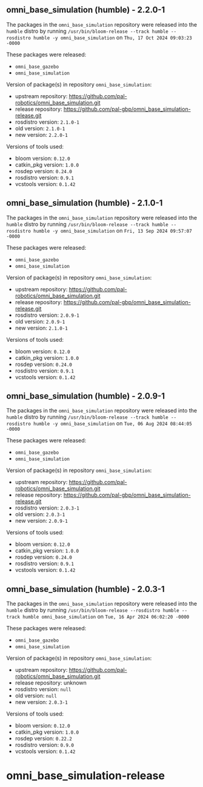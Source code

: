 ## omni_base_simulation (humble) - 2.2.0-1

The packages in the `omni_base_simulation` repository were released into the `humble` distro by running `/usr/bin/bloom-release --track humble --rosdistro humble -y omni_base_simulation` on `Thu, 17 Oct 2024 09:03:23 -0000`

These packages were released:
- `omni_base_gazebo`
- `omni_base_simulation`

Version of package(s) in repository `omni_base_simulation`:

- upstream repository: https://github.com/pal-robotics/omni_base_simulation.git
- release repository: https://github.com/pal-gbp/omni_base_simulation-release.git
- rosdistro version: `2.1.0-1`
- old version: `2.1.0-1`
- new version: `2.2.0-1`

Versions of tools used:

- bloom version: `0.12.0`
- catkin_pkg version: `1.0.0`
- rosdep version: `0.24.0`
- rosdistro version: `0.9.1`
- vcstools version: `0.1.42`


## omni_base_simulation (humble) - 2.1.0-1

The packages in the `omni_base_simulation` repository were released into the `humble` distro by running `/usr/bin/bloom-release --track humble --rosdistro humble -y omni_base_simulation` on `Fri, 13 Sep 2024 09:57:07 -0000`

These packages were released:
- `omni_base_gazebo`
- `omni_base_simulation`

Version of package(s) in repository `omni_base_simulation`:

- upstream repository: https://github.com/pal-robotics/omni_base_simulation.git
- release repository: https://github.com/pal-gbp/omni_base_simulation-release.git
- rosdistro version: `2.0.9-1`
- old version: `2.0.9-1`
- new version: `2.1.0-1`

Versions of tools used:

- bloom version: `0.12.0`
- catkin_pkg version: `1.0.0`
- rosdep version: `0.24.0`
- rosdistro version: `0.9.1`
- vcstools version: `0.1.42`


## omni_base_simulation (humble) - 2.0.9-1

The packages in the `omni_base_simulation` repository were released into the `humble` distro by running `/usr/bin/bloom-release --track humble --rosdistro humble -y omni_base_simulation` on `Tue, 06 Aug 2024 08:44:05 -0000`

These packages were released:
- `omni_base_gazebo`
- `omni_base_simulation`

Version of package(s) in repository `omni_base_simulation`:

- upstream repository: https://github.com/pal-robotics/omni_base_simulation.git
- release repository: https://github.com/pal-gbp/omni_base_simulation-release.git
- rosdistro version: `2.0.3-1`
- old version: `2.0.3-1`
- new version: `2.0.9-1`

Versions of tools used:

- bloom version: `0.12.0`
- catkin_pkg version: `1.0.0`
- rosdep version: `0.24.0`
- rosdistro version: `0.9.1`
- vcstools version: `0.1.42`


## omni_base_simulation (humble) - 2.0.3-1

The packages in the `omni_base_simulation` repository were released into the `humble` distro by running `/usr/bin/bloom-release --rosdistro humble --track humble omni_base_simulation` on `Tue, 16 Apr 2024 06:02:20 -0000`

These packages were released:
- `omni_base_gazebo`
- `omni_base_simulation`

Version of package(s) in repository `omni_base_simulation`:

- upstream repository: https://github.com/pal-robotics/omni_base_simulation.git
- release repository: unknown
- rosdistro version: `null`
- old version: `null`
- new version: `2.0.3-1`

Versions of tools used:

- bloom version: `0.12.0`
- catkin_pkg version: `1.0.0`
- rosdep version: `0.22.2`
- rosdistro version: `0.9.0`
- vcstools version: `0.1.42`


# omni_base_simulation-release
